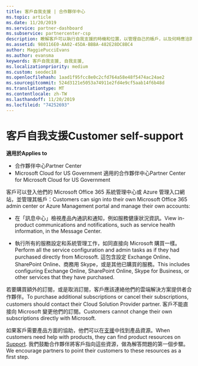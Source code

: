 ```yaml
---
title: 客戶自我支援 | 合作夥伴中心
ms.topic: article
ms.date: 11/20/2019
ms.service: partner-dashboard
ms.subservice: partnercenter-csp
description: 瞭解客戶可以執行自我支援的時機和位置，以管理自己的帳戶，以及何時應洽詢其雲端解決方案提供者合作夥伴。
ms.assetid: 980116E0-AA02-45DA-BBBA-482E28DC8BC4
author: MaggiePucciEvans
ms.author: evansma
keywords: 客戶自我支援, 自我支援,
ms.localizationpriority: medium
ms.custom: seodec18
ms.openlocfilehash: 1aad1f95fcc8e0c2cfd764a58e48f5474ac24ae2
ms.sourcegitcommit: 524d3121e5053a74911e2fd4e9cf5aab14f6b48d
ms.translationtype: MT
ms.contentlocale: zh-TW
ms.lasthandoff: 11/20/2019
ms.locfileid: "74252693"
---
```

# <a name="customer-self-support"></a><span data-ttu-id="731b8-104">客戶自我支援</span><span class="sxs-lookup"><span data-stu-id="731b8-104">Customer self-support</span></span>

<span data-ttu-id="731b8-105">**適用於**</span><span class="sxs-lookup"><span data-stu-id="731b8-105">**Applies to**</span></span>

-  <span data-ttu-id="731b8-106">合作夥伴中心</span><span class="sxs-lookup"><span data-stu-id="731b8-106">Partner Center</span></span>
-  <span data-ttu-id="731b8-107">Microsoft Cloud for US Government 適用的合作夥伴中心</span><span class="sxs-lookup"><span data-stu-id="731b8-107">Partner Center for Microsoft Cloud for US Government</span></span>


<span data-ttu-id="731b8-108">客戶可以登入他們的 Microsoft Office 365 系統管理中心或 Azure 管理入口網站，並管理其帳戶：</span><span class="sxs-lookup"><span data-stu-id="731b8-108">Customers can sign into their own Microsoft Office 365 admin center or Azure Management portal and manage their own accounts:</span></span>

-   <span data-ttu-id="731b8-109">在「訊息中心」檢視產品內通訊和通知，例如服務健康狀況資訊。</span><span class="sxs-lookup"><span data-stu-id="731b8-109">View in-product communications and notifications, such as service health information, in the Message Center.</span></span>

-   <span data-ttu-id="731b8-110">執行所有的服務設定和系統管理工作，如同直接向 Microsoft 購買一樣。</span><span class="sxs-lookup"><span data-stu-id="731b8-110">Perform all the service configuration and admin tasks as if they had purchased directly from Microsoft.</span></span> <span data-ttu-id="731b8-111">這包含設定 Exchange Online、SharePoint Online、商務用 Skype，或是其他已購買的服務。</span><span class="sxs-lookup"><span data-stu-id="731b8-111">This includes configuring Exchange Online, SharePoint Online, Skype for Business, or other services that they have purchased.</span></span>

<span data-ttu-id="731b8-112">若要購買額外的訂閱，或是取消訂閱，客戶應該連絡他們的雲端解決方案提供者合作夥伴。</span><span class="sxs-lookup"><span data-stu-id="731b8-112">To purchase additional subscriptions or cancel their subscriptions, customers should contact their Cloud Solution Provider partner.</span></span> <span data-ttu-id="731b8-113">客戶不能直接向 Microsoft 變更他們的訂閱。</span><span class="sxs-lookup"><span data-stu-id="731b8-113">Customers cannot change their own subscriptions directly with Microsoft.</span></span>

<span data-ttu-id="731b8-114">如果客戶需要產品方面的協助，他們可以在[支援](https://partnercenter.microsoft.com/partner/support)中找到產品資源。</span><span class="sxs-lookup"><span data-stu-id="731b8-114">When customers need help with products, they can find product resources on [Support](https://partnercenter.microsoft.com/partner/support).</span></span> <span data-ttu-id="731b8-115">我們鼓勵合作夥伴將客戶指向這些資源，做為解答問題的第一個步驟。</span><span class="sxs-lookup"><span data-stu-id="731b8-115">We encourage partners to point their customers to these resources as a first step.</span></span>

 

 



